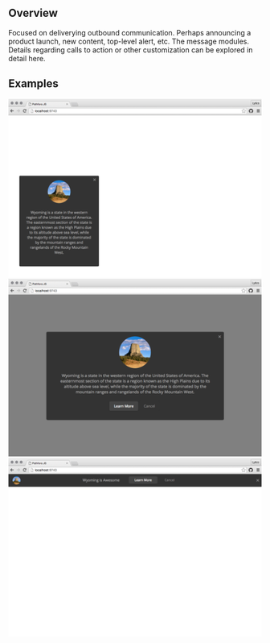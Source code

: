 ## Overview
Focused on deliverying outbound communication. Perhaps announcing a product launch, new content, top-level alert, etc. The message modules. Details regarding calls to action or other customization can be explored in detail here.

## Examples
![message slideup](../img/message-slideout-nobuttons.png)
![message modal](../img/message-modal.png)
![message bar](../img/message-bar.png)